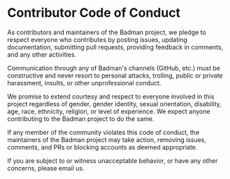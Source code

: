 # Contributor Code of Conduct

As contributors and maintainers of the Badman project, we pledge to respect everyone who contributes by posting issues, updating documentation, submitting pull requests, providing feedback in comments, and any other activities.

Communication through any of Badman's channels (GitHub, etc.) must be constructive and never resort to personal attacks, trolling, public or private harassment, insults, or other unprofessional conduct.

We promise to extend courtesy and respect to everyone involved in this project regardless of gender, gender identity, sexual orientation, disability, age, race, ethnicity, religion, or level of experience. We expect anyone contributing to the Badman project to do the same.

If any member of the community violates this code of conduct, the maintainers of the Badman project may take action, removing issues, comments, and PRs or blocking accounts as deemed appropriate.

If you are subject to or witness unacceptable behavior, or have any other concerns, please email us.
